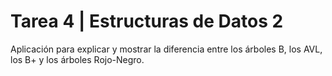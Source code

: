 # Tarea 4 | Estructuras de Datos 2
Aplicación para explicar y mostrar la diferencia entre los árboles B, los AVL, los B+ y los árboles Rojo-Negro.
